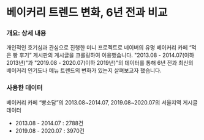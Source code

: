 # 베이커리 트렌드 변화, 6년 전과 비교

### 개요: 상세 내용

개인적인 호기심과 관심으로 진행한 미니 프로젝트로 네이버의 유명 베이커리 카페 “먹은 빵 후기” 게시판의 게시글을 크롤링하여 이용했습니다. "2013.08 - 2014.07(이하 2013년)"과 "2019.08 - 2020.07(이하 2019년)"의  데이터를 통해 6년 전과 최신의 베이커리 인기도나 메뉴 트렌드의 변화가 있는지 살펴보고자 했습니다. 

### 사용한 데이터

베이커리 카페 “빵소담”의 2013.08~2014.07, 2019.08~2020.07의 서울지역 게시글 데이터
- 2013.08 - 2014.07 : 2788건
- 2019.08 - 2020.07 : 3970건
